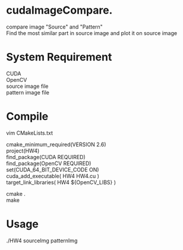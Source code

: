 # cudaImageCompare.
compare image "Source" and "Pattern"<br>
Find the most similar part in source image and plot it on source image

# System Requirement
CUDA<br>
OpenCV<br>
source image file<br>
pattern image file

# Compile
vim CMakeLists.txt

cmake_minimum_required(VERSION 2.6)<br>
project(HW4)<br>
find_package(CUDA REQUIRED)<br>
find_package(OpenCV REQUIRED)<br>
set(CUDA_64_BIT_DEVICE_CODE ON)<br>
cuda_add_executable( HW4 HW4.cu )<br>
target_link_libraries( HW4 ${OpenCV_LIBS} )<br>

cmake .<br>
make

# Usage
./HW4 sourceImg patternImg

